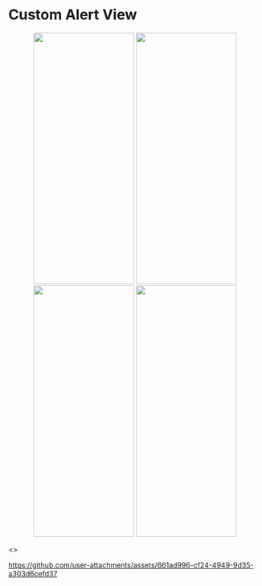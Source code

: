 # Custom Alert View
<p align="center">
  <img src="https://github.com/user-attachments/assets/3e87aa72-eb05-4750-99c7-f493e51547f5" width="200" height="500" />
  <img src="https://github.com/user-attachments/assets/5e22c5c3-db4e-4d7a-b6e8-fbf6433eed72" width="200" height="500" />
  <img src="https://github.com/user-attachments/assets/cbec8747-f807-43b9-968e-eed2b455f9bb" width="200" height="500" />
  <img src="https://github.com/user-attachments/assets/fe4da3d7-7cb5-40bf-adda-7e876c12db0d" width="200" height="500" />
</p>
<>

https://github.com/user-attachments/assets/661ad996-cf24-4949-9d35-a303d6cefd37

